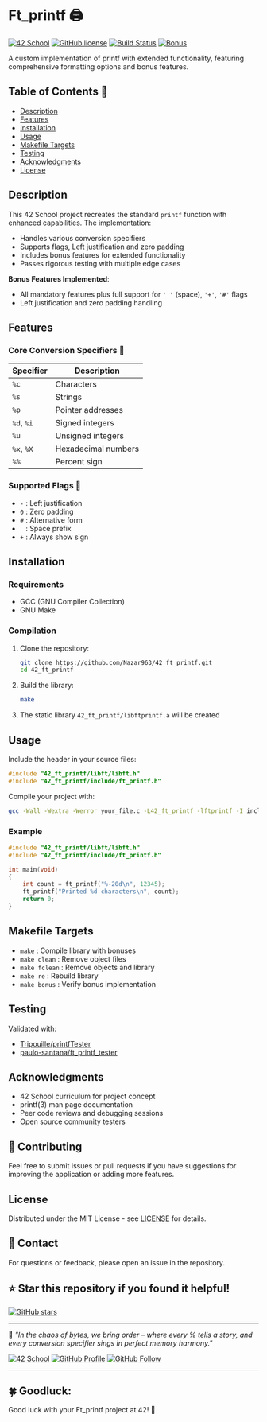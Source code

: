 # Ft_printf 🖨️

[![42 School](https://img.shields.io/badge/42-School-blue)](https://42firenze.it/)
[![GitHub license](https://img.shields.io/github/license/Nazar963/42_ft_printf)](https://github.com/Nazar963/42_ft_printf/blob/master/LICENSE)
[![Build Status](https://img.shields.io/github/actions/workflow/status/Nazar963/42_ft_printf/build.yml?branch=master)](https://github.com/Nazar963/42_ft_printf/.github/workflows/build.yml)
[![Bonus](https://img.shields.io/badge/Bonus-Complete-brightgreen)](https://github.com/Nazar963/42_ft_printf)

A custom implementation of printf with extended functionality, featuring comprehensive formatting options and bonus features.

## Table of Contents 📖
- [Description](#description)
- [Features](#features)
- [Installation](#installation)
- [Usage](#usage)
- [Makefile Targets](#makefile-targets)
- [Testing](#testing)
- [Acknowledgments](#acknowledgments)
- [License](#license)

## Description 
This 42 School project recreates the standard `printf` function with enhanced capabilities. The implementation:
- Handles various conversion specifiers
- Supports flags, Left justification and zero padding
- Includes bonus features for extended functionality
- Passes rigorous testing with multiple edge cases

**Bonus Features Implemented**:
- All mandatory features plus full support for `' '` (space), `'+'`, `'#'` flags
- Left justification and zero padding handling

## Features 

### Core Conversion Specifiers 🔧
| Specifier | Description                |
|-----------|----------------------------|
| `%c`      | Characters                 |
| `%s`      | Strings                    |
| `%p`      | Pointer addresses          |
| `%d`, `%i`| Signed integers            |
| `%u`      | Unsigned integers          |
| `%x`, `%X`| Hexadecimal numbers        |
| `%%`      | Percent sign               |

### Supported Flags 🚩
- `-` : Left justification
- `0` : Zero padding
- `#` : Alternative form
- ` ` : Space prefix
- `+` : Always show sign

## Installation

### Requirements
- GCC (GNU Compiler Collection)
- GNU Make

### Compilation
1. Clone the repository:
   ```bash
   git clone https://github.com/Nazar963/42_ft_printf.git
   cd 42_ft_printf
   ```
2. Build the library:
   ```bash
   make
   ```
3. The static library `42_ft_printf/libftprintf.a` will be created

## Usage 

Include the header in your source files:
```c
#include "42_ft_printf/libft/libft.h"
#include "42_ft_printf/include/ft_printf.h"
```

Compile your project with:
```bash
gcc -Wall -Wextra -Werror your_file.c -L42_ft_printf -lftprintf -I includes -o output
```

### Example
```c
#include "42_ft_printf/libft/libft.h"
#include "42_ft_printf/include/ft_printf.h"

int main(void)
{
    int count = ft_printf("%-20d\n", 12345);
    ft_printf("Printed %d characters\n", count);
    return 0;
}
```

## Makefile Targets
- `make` : Compile library with bonuses
- `make clean` : Remove object files
- `make fclean` : Remove objects and library
- `make re` : Rebuild library
- `make bonus` : Verify bonus implementation

## Testing
Validated with:
- [Tripouille/printfTester](https://github.com/Tripouille/printfTester)
- [paulo-santana/ft_printf_tester](https://github.com/paulo-santana/ft_printf_tester)

## Acknowledgments
- 42 School curriculum for project concept
- printf(3) man page documentation
- Peer code reviews and debugging sessions
- Open source community testers

## 🤝 Contributing
Feel free to submit issues or pull requests if you have suggestions for improving the application or adding more features.

## License
Distributed under the MIT License - see [LICENSE](LICENSE) for details.

## 📧 Contact
For questions or feedback, please open an issue in the repository.


## ⭐ Star this repository if you found it helpful!
[![GitHub stars](https://img.shields.io/github/stars/Nazar963/42_ft_printf?style=social)](https://github.com/Nazar963/42_ft_printf/stargazers)

---

🗿 *"In the chaos of bytes, we bring order – where every % tells a story, and every conversion specifier sings in perfect memory harmony."*

[![42 School](https://img.shields.io/badge/42-profile-blue)](https://profile-v3.intra.42.fr/users/naal-jen)
[![GitHub Profile](https://img.shields.io/badge/GitHub-Nazar963-lightgrey)](https://github.com/Nazar963)
[![GitHub Follow](https://img.shields.io/github/followers/Nazar963?style=social)](https://github.com/Nazar963)

---
## 🍀 Goodluck:
Good luck with your Ft_printf project at 42! 🚀
